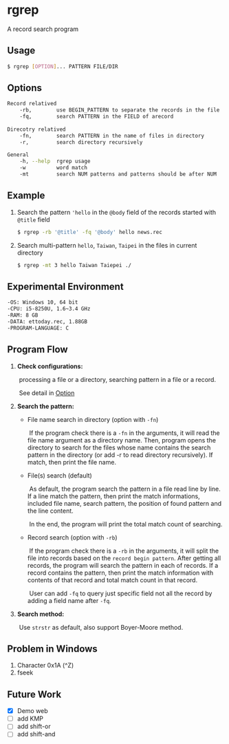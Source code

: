 # rgrep 
A record search program

## Usage
```bash
$ rgrep [OPTION]... PATTERN FILE/DIR
```
## Options
```bash
Record relatived
    -rb,    	use BEGIN_PATTERN to separate the records in the file
    -fq,    	search PATTERN in the FIELD of arecord
    
Direcotry relatived
    -fn,    	search PATTERN in the name of files in directory
    -r,     	search directory recursively
    
General
    -h, --help  rgrep usage
    -w      	word match
    -mt     	search NUM patterns and patterns should be after NUM
```


## Example

1.  Search the pattern `'hello` in the `@body` field of the records started with `@title` field
    ```bash
    $ rgrep -rb '@title' -fq '@body' hello news.rec
    ```
2.  Search multi-pattern `hello`, `Taiwan`, `Taipei` in the files in current directory
    ```bash
    $ rgrep -mt 3 hello Taiwan Taiepei ./
    ```

## Experimental Environment

```bash
-OS: Windows 10, 64 bit
-CPU: i5-8250U, 1.6~3.4 GHz
-RAM: 8 GB
-DATA: ettoday.rec, 1.88GB
-PROGRAM-LANGUAGE: C
```

## Program Flow

1. **Check configurations:** 

   ​	processing a file or a directory, searching pattern in a file or a record.

   ​	See detail in [Option](##Options) 

2. **Search the pattern:** 

   * File name search in directory (option with `-fn`)

     ​	If the program check there is a `-fn` in the arguments, it will read the file name argument as a directory name. Then, program opens the directory to search for  the files whose name contains the search pattern in the directory (or add -r to read directory recursively). If match, then print the file name.

   * File(s) search (default)

     ​	As default, the program search the pattern in a file read line by line. If a line match the pattern, then print the match informations, included file name, search pattern, the position of found pattern and the line content.

     ​	In the end, the program will print the total match count of searching. 

   * Record search (option with `-rb`)

     ​	If the program check there is a `-rb` in the arguments, it will split the file into records based on the `record begin pattern`. After getting all records, the program will search the pattern in each of records. If a record contains the pattern, then print the match information with contents of that record and total match count in that record. 

     ​	User can add `-fq` to query just specific field not all the record by adding a field name after `-fq`. 

3. **Search method:**

   ​	Use `strstr` as default, also support Boyer-Moore method.

## Problem in Windows

1. Character 0x1A (^Z)
2. fseek

## Future Work

- [x] Demo web
- [ ] add KMP
- [ ] add shift-or
- [ ] add shift-and

## 

